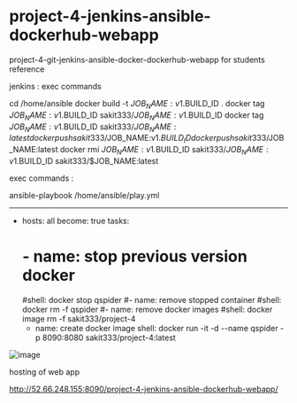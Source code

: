 # project-4-jenkins-ansible-dockerhub-webapp
project-4-git-jenkins-ansible-docker-dockerhub-webapp for students reference

jenkins : exec commands 

cd /home/ansible
docker build -t $JOB_NAME:v1.$BUILD_ID .
docker tag $JOB_NAME:v1.$BUILD_ID sakit333/$JOB_NAME:v1.$BUILD_ID
docker tag $JOB_NAME:v1.$BUILD_ID sakit333/$JOB_NAME:latest
docker push sakit333/$JOB_NAME:v1.$BUILD_ID
docker push sakit333/$JOB_NAME:latest
docker rmi $JOB_NAME:v1.$BUILD_ID sakit333/$JOB_NAME:v1.$BUILD_ID sakit333/$JOB_NAME:latest


exec commands : 

ansible-playbook /home/ansible/play.yml


---
- hosts: all
  become: true
  tasks:
    # - name: stop previous version docker
    #shell: docker stop qspider
    #- name: remove stopped container
    #shell: docker rm -f qspider
    #- name: remove docker images
    #shell: docker image rm -f sakit333/project-4
   - name: create docker image
     shell: docker run -it -d --name qspider -p 8090:8080 sakit333/project-4:latest

![image](https://github.com/sakit333/project-4-jenkins-ansible-dockerhub-webapp/assets/120071904/af72c49f-0f92-437d-b915-633eea3df244)

hosting of web app

http://52.66.248.155:8090/project-4-jenkins-ansible-dockerhub-webapp/
